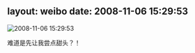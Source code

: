 layout: weibo
date: 2008-11-06 15:29:53
---
<meta name="referrer" content="no-referrer" />

<img src="/images/favicon.ico" style="float: left;"/>2008-11-06 15:29:53

难道是先让我尝点甜头？！

